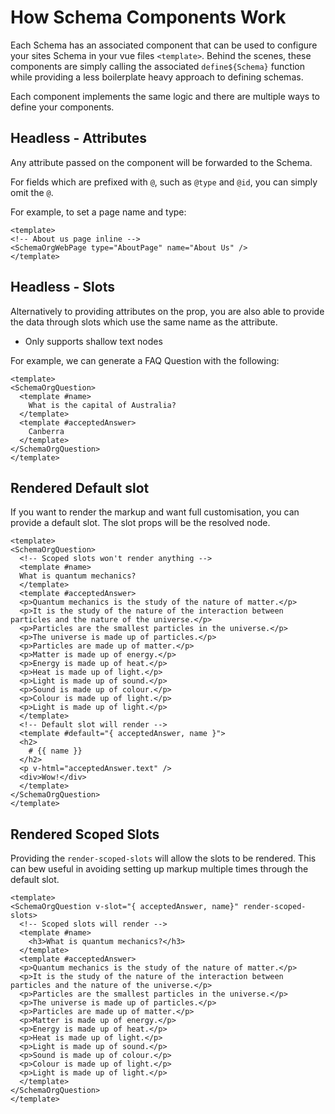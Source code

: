 # How Schema Components Work

Each Schema has an associated component that can be used to configure your sites
Schema in your vue files `<template>`. Behind the scenes, these components are simply calling the associated
`define${Schema}` function while providing a less boilerplate heavy approach to defining schemas.

Each component implements the same logic and there are multiple ways to define your components.

## Headless - Attributes

Any attribute passed on the component will be forwarded to the
Schema.

For fields which are prefixed with `@`, such as `@type` and `@id`, you can simply omit the `@`.

For example, to set a page name and type:

```vue
<template>
<!-- About us page inline -->
<SchemaOrgWebPage type="AboutPage" name="About Us" />
</template>
```

## Headless - Slots

Alternatively to providing attributes on the prop, you are also able to provide the data through slots which
use the same name as the attribute.

- Only supports shallow text nodes

For example, we can generate a FAQ Question with the following:

```vue
<template>
<SchemaOrgQuestion>
  <template #name>
    What is the capital of Australia?
  </template>
  <template #acceptedAnswer>
    Canberra
  </template>
</SchemaOrgQuestion>
</template>
```


## Rendered Default slot

If you want to render the markup and want full customisation, you can provide a default slot. The slot props
will be the resolved node.

```vue
<template>
<SchemaOrgQuestion>
  <!-- Scoped slots won't render anything -->
  <template #name>
  What is quantum mechanics?
  </template>
  <template #acceptedAnswer>
  <p>Quantum mechanics is the study of the nature of matter.</p>
  <p>It is the study of the nature of the interaction between particles and the nature of the universe.</p>
  <p>Particles are the smallest particles in the universe.</p>
  <p>The universe is made up of particles.</p>
  <p>Particles are made up of matter.</p>
  <p>Matter is made up of energy.</p>
  <p>Energy is made up of heat.</p>
  <p>Heat is made up of light.</p>
  <p>Light is made up of sound.</p>
  <p>Sound is made up of colour.</p>
  <p>Colour is made up of light.</p>
  <p>Light is made up of light.</p>
  </template>
  <!-- Default slot will render -->
  <template #default="{ acceptedAnswer, name }">
  <h2>
    # {{ name }}
  </h2>
  <p v-html="acceptedAnswer.text" />
  <div>Wow!</div>
  </template>
</SchemaOrgQuestion>
</template>
```


## Rendered Scoped Slots

Providing the `render-scoped-slots` will allow the slots to be rendered. This can bew useful in avoiding setting up
markup multiple times through the default slot.

```vue
<template>
<SchemaOrgQuestion v-slot="{ acceptedAnswer, name}" render-scoped-slots>
  <!-- Scoped slots will render -->
  <template #name>
    <h3>What is quantum mechanics?</h3>
  </template>
  <template #acceptedAnswer>
  <p>Quantum mechanics is the study of the nature of matter.</p>
  <p>It is the study of the nature of the interaction between particles and the nature of the universe.</p>
  <p>Particles are the smallest particles in the universe.</p>
  <p>The universe is made up of particles.</p>
  <p>Particles are made up of matter.</p>
  <p>Matter is made up of energy.</p>
  <p>Energy is made up of heat.</p>
  <p>Heat is made up of light.</p>
  <p>Light is made up of sound.</p>
  <p>Sound is made up of colour.</p>
  <p>Colour is made up of light.</p>
  <p>Light is made up of light.</p>
  </template>
</SchemaOrgQuestion>
</template>
```
